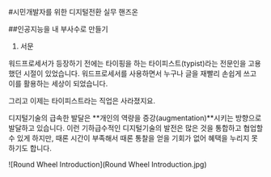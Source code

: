 #시민개발자를 위한 디지털전환 실무 핸즈온 

##인공지능을 내 부사수로 만들기 

1. 서문 

워드프로세서가 등장하기 전에는 타이핑을 하는 타이피스트(typist)라는 전문인을 고용했던 시절이 있었습니다. 워드프로세서를 사용하면서 누구나 글을 재빨리 손쉽게 쓰고 이를 활용하는 세상이 되었습니다.  

그리고 이제는 타이피스트라는 직업은 사라졌지요.  

디지털기술의 급속한 발달은 **개인의 역량을 증강(augmentation)**시키는 방향으로 발달하고 있습니다. 이런 기하급수적인 디지털기술의 발전은 많은 것을 통합하고 협업할 수 있게 하지만, 때론 시간이 부족해서 때론 통찰을 얻을 기회가 없어 혜택을 누리지 못하기도 합니다.  

![Round Wheel Introduction](Round Wheel Introduction.jpg)
